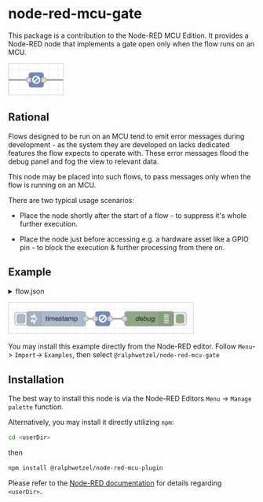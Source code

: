 # node-red-mcu-gate

This package is a contribution to the Node-RED MCU Edition.
It provides a Node-RED node that implements a gate open only when the flow runs on an MCU.

<img alt="mcuGate" src="resources/mcu-gate.png"
    style="min-width: 111px; width: 111px; align: center; border: 1px solid lightgray;"/>

## Rational
Flows designed to be run on an MCU tend to emit error messages during development - as the system they are developed on lacks dedicated features the flow expects to operate with. These error messages flood the debug panel and fog the view to relevant data.

This node may be placed into such flows, to pass messages only when the flow is running on an MCU.

There are two typical usage scenarios:

* Place the node shortly after the start of a flow - to suppress it's whole further execution.

* Place the node just before accessing e.g. a hardware asset like a GPIO pin - to block the execution & further processing from there on.

## Example

<details>
  <summary>flow.json</summary>

``` json
[
    {
        "id": "8e57486a6884e88d",
        "type": "tab",
        "label": "MCU Gate",
        "disabled": false,
        "info": "",
        "env": [],
        "_mcu": {
            "mcu": false
        }
    },
    {
        "id": "b047b7d4b7647eb6",
        "type": "inject",
        "z": "8e57486a6884e88d",
        "name": "",
        "props": [
            {
                "p": "payload"
            },
            {
                "p": "topic",
                "vt": "str"
            }
        ],
        "repeat": "",
        "crontab": "",
        "once": false,
        "onceDelay": 0.1,
        "topic": "",
        "payload": "",
        "payloadType": "date",
        "_mcu": {
            "mcu": false
        },
        "x": 180,
        "y": 160,
        "wires": [
            [
                "16586ed35da1e987"
            ]
        ]
    },
    {
        "id": "494754e7c9c51cfc",
        "type": "debug",
        "z": "8e57486a6884e88d",
        "name": "debug",
        "active": true,
        "tosidebar": true,
        "console": false,
        "tostatus": false,
        "complete": "payload",
        "targetType": "msg",
        "statusVal": "",
        "statusType": "auto",
        "_mcu": {
            "mcu": false
        },
        "x": 370,
        "y": 160,
        "wires": []
    },
    {
        "id": "16586ed35da1e987",
        "type": "mcu-gate",
        "z": "8e57486a6884e88d",
        "name": "",
        "l": false,
        "_mcu": {
            "mcu": false
        },
        "x": 275,
        "y": 160,
        "wires": [
            [
                "494754e7c9c51cfc"
            ]
        ]
    }
]
```
</details>

<img alt="mcuGate" src="resources/mcu-gate-example.png"
    style="min-width: 376px; width: 376px; align: center; border: 1px solid lightgray;"/>

You may install this example directly from the Node-RED editor. Follow `Menu`-> `Import`-> `Examples`, then select `@ralphwetzel/node-red-mcu-gate`

## Installation
The best way to install this node is via the Node-RED Editors `Menu` -> `Manage palette` function.

Alternatively, you may install it directly utilizing `npm`:

``` bash
cd <userDir>
```
then
```bash
npm install @ralphwetzel/node-red-mcu-plugin
```

Please refer to the [Node-RED documentation](https://nodered.org/docs/user-guide/runtime/configuration) for details regarding `<userDir>`.

